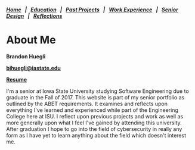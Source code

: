 ##### [Home](README.md) &nbsp; | &nbsp; [Education](education.md) &nbsp; | &nbsp; [Past Projects](projects.md) &nbsp; | &nbsp; [Work Experience](experience.md) &nbsp; | &nbsp; [Senior Design](sDesign.md) &nbsp; | &nbsp; [Reflections](reflections.md)

# About Me

**Brandon Huegli**

**bjhuegli@iastate.edu**

**[Resume](resume.pdf)**

I'm a senior at Iowa State University studying Software Engineering due to graduate in the Fall of 2017. This website is part of my senior portfolio as outlined by the ABET requirements. It examines and reflects upon everything I've learned and experienced while part of the Engineering College here at ISU. I reflect upon previous projects and work as well as more generally upon what I feel I've gained by attending this university. After graduation I hope to go into the field of cybersecurity in really any form as I have yet to learn anything about the field which doesn't interest me.
